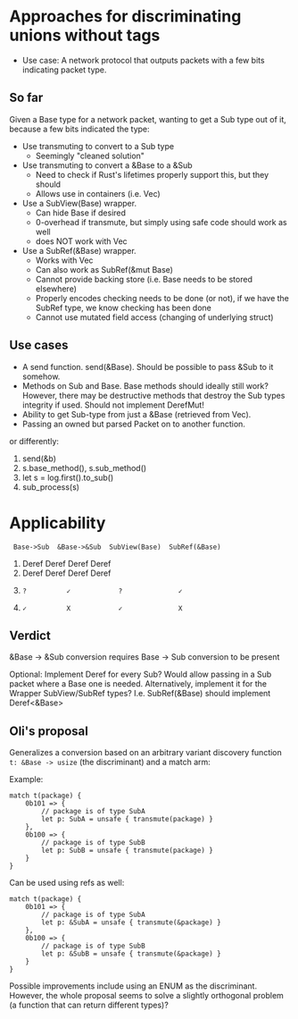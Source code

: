 Approaches for discriminating unions without tags
=================================================

* Use case: A network protocol that outputs packets with a few bits indicating packet type.

So far
------

Given a Base type for a network packet, wanting to get a Sub type out of it, because a few bits indicated the type:

* Use transmuting to convert to a Sub type
  + Seemingly "cleaned solution"
* Use transmuting to convert a &Base to a &Sub
  + Need to check if Rust's lifetimes properly support this, but they should
  + Allows use in containers (i.e. Vec<Base>)
* Use a SubView(Base) wrapper.
  + Can hide Base if desired
  + 0-overhead if transmute, but simply using safe code should work as well
  + does NOT work with Vec
* Use a SubRef(&Base) wrapper.
  + Works with Vec
  + Can also work as SubRef(&mut Base)
  + Cannot provide backing store (i.e. Base needs to be stored elsewhere)
  + Properly encodes checking needs to be done (or not), if we have the SubRef
    type, we know checking has been done
  + Cannot use mutated field access (changing of underlying struct)

Use cases
---------

* A send function. send(&Base). Should be possible to pass &Sub to it somehow.
* Methods on Sub and Base. Base methods should ideally still work? However, there may be destructive methods that destroy the Sub types integrity if used. Should not implement DerefMut!
* Ability to get Sub-type from just a &Base (retrieved from Vec).
* Passing an owned but parsed Packet on to another function.

or differently:

1. send(&b)
2. s.base_method(), s.sub_method()
3. let s = log.first().to_sub()
4. sub_process(s)

Applicability
=============

     Base->Sub  &Base->&Sub  SubView(Base)  SubRef(&Base)
 1.   Deref      Deref        Deref          Deref
 2.   Deref      Deref        Deref          Deref
 3.     ?          ✓            ?              ✓
 4.     ✓          X            ✓              X


Verdict
-------

&Base -> &Sub conversion requires Base -> Sub conversion to be present

Optional: Implement Deref<Base> for every Sub? Would allow passing in a Sub packet where a Base one is needed. Alternatively, implement it for the Wrapper SubView/SubRef types? I.e. SubRef(&Base) should implement Deref<&Base>

Oli's proposal
--------------

Generalizes a conversion based on an arbitrary variant discovery function
`t: &Base -> usize` (the discriminant) and a match arm:

Example:

```
match t(package) {
    0b101 => {
        // package is of type SubA
        let p: SubA = unsafe { transmute(package) }
    },
    0b100 => {
        // package is of type SubB
        let p: SubB = unsafe { transmute(package) }
    }
}
```

Can be used using refs as well:

```
match t(package) {
    0b101 => {
        // package is of type SubA
        let p: &SubA = unsafe { transmute(&package) }
    },
    0b100 => {
        // package is of type SubB
        let p: &SubB = unsafe { transmute(&package) }
    }
}
```

Possible improvements include using an ENUM as the discriminant. However, the whole proposal seems to solve a slightly orthogonal problem (a function that can return different types)?

